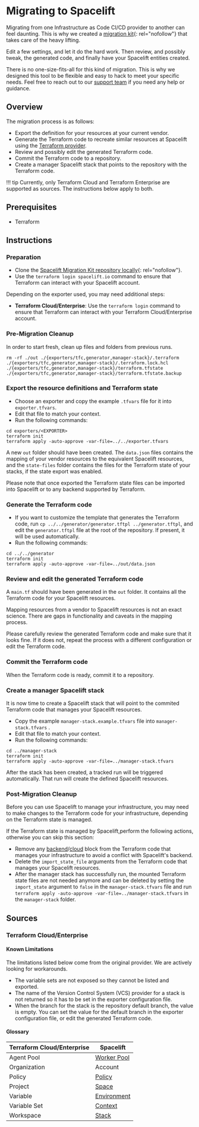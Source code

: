 # Migrating to Spacelift

Migrating from one Infrastructure as Code CI/CD provider to another can feel daunting. This is why we created a [migration kit](https://github.com/spacelift-io/spacelift-migration-kit){: rel="nofollow"} that takes care of the heavy lifting.

Edit a few settings, and let it do the hard work. Then review, and possibly tweak, the generated code, and finally have your Spacelift entities created.

There is no one-size-fits-all for this kind of migration. This is why we designed this tool to be flexible and easy to hack to meet your specific needs. Feel free to reach out to our [support team](./support/README.md) if you need any help or guidance.

## Overview

The migration process is as follows:

- Export the definition for your resources at your current vendor.
- Generate the Terraform code to recreate similar resources at Spacelift using the [Terraform provider](https://registry.terraform.io/providers/spacelift-io/spacelift/latest/docs).
- Review and possibly edit the generated Terraform code.
- Commit the Terraform code to a repository.
- Create a manager Spacelift stack that points to the repository with the Terraform code.

!!! tip
    Currently, only Terraform Cloud and Terraform Enterprise are supported as sources. The instructions below apply to both.

## Prerequisites

- Terraform

## Instructions

### Preparation

- Clone the [Spacelift Migration Kit repository locally](https://github.com/spacelift-io/spacelift-migration-kit){: rel="nofollow"}.
- Use the `terraform login spacelift.io` command to ensure that Terraform can interact with your Spacelift account.

Depending on the exporter used, you may need additional steps:

- **Terraform Cloud/Enterprise**: Use the `terraform login` command to ensure that Terraform can interact with your Terraform Cloud/Enterprise account.

### Pre-Migration Cleanup

In order to start fresh, clean up files and folders from previous runs.

```shell
rm -rf ./out ./{exporters/tfc,generator,manager-stack}/.terraform ./{exporters/tfc,generator,manager-stack}/.terraform.lock.hcl ./{exporters/tfc,generator,manager-stack}/terraform.tfstate ./{exporters/tfc,generator,manager-stack}/terraform.tfstate.backup
```

### Export the resource definitions and Terraform state

- Choose an exporter and copy the example `.tfvars` file for it into `exporter.tfvars`.
- Edit that file to match your context.
- Run the following commands:

```shell
cd exporters/<EXPORTER>
terraform init
terraform apply -auto-approve -var-file=../../exporter.tfvars
```

A new `out` folder should have been created. The `data.json` files contains the mapping of your vendor resources to the equivalent Spacelift resources, and the `state-files` folder contains the files for the Terraform state of your stacks, if the state export was enabled.

Please note that once exported the Terraform state files can be imported into Spacelift or to any backend supported by Terraform.

### Generate the Terraform code

- If you want to customize the template that generates the Terraform code, run `cp ../../generator/generator.tftpl ../generator.tftpl`, and edit the `generator.tftpl` file at the root of the repository. If present, it will be used automatically.
- Run the following commands:

```shell
cd ../../generator
terraform init
terraform apply -auto-approve -var-file=../out/data.json
```

### Review and edit the generated Terraform code

A `main.tf` should have been generated in the `out` folder. It contains all the Terraform code for your Spacelift resources.

Mapping resources from a vendor to Spacelift resources is not an exact science. There are gaps in functionality and caveats in the mapping process.

Please carefully review the generated Terraform code and make sure that it looks fine. If it does not, repeat the process with a different configuration or edit the Terraform code.

### Commit the Terraform code

When the Terraform code is ready, commit it to a repository.

### Create a manager Spacelift stack

It is now time to create a Spacelift stack that will point to the commited Terraform code that manages your Spacelift resources.

- Copy the example `manager-stack.example.tfvars` file into `manager-stack.tfvars` .
- Edit that file to match your context.
- Run the following commands:

```shell
cd ../manager-stack
terraform init
terraform apply -auto-approve -var-file=../manager-stack.tfvars
```

After the stack has been created, a tracked run will be triggered automatically. That run will create the defined Spacelift resources.

### Post-Migration Cleanup

Before you can use Spacelift to manage your infrastructure,  you may need to make changes to the Terraform code for your infrastructure, depending on the Terraform state is managed.

If the Terraform state is managed by Spacelift,perform the following actions, otherwise you can skip this section:

- Remove any [backend](https://developer.hashicorp.com/terraform/language/settings/backends/configuration#using-a-backend-block)/[cloud](https://developer.hashicorp.com/terraform/language/settings/terraform-cloud) block from the Terraform code that manages your infrastructure to avoid a conflict with Spacelift's backend.
- Delete the `import_state_file` arguments from the Terraform code that manages your Spacelift resources.
- After the manager stack has successfully run, the mounted Terraform state files are not needed anymore and can be deleted by setting the `import_state` argument to `false` in the `manager-stack.tfvars` file and run `terraform apply -auto-approve -var-file=../manager-stack.tfvars` in the `manager-stack` folder.

## Sources

### Terraform Cloud/Enterprise

#### Known Limitations

The limitations listed below come from the original provider. We are actively looking for workarounds.

- The variable sets are not exposed so they cannot be listed and exported.
- The name of the Version Control System (VCS) provider for a stack is not returned so it has to be set in the exporter configuration file.
- When the branch for the stack is the repository default branch, the value is empty. You can set the value for the default branch in the exporter configuration file, or edit the generated Terraform code.

#### Glossary

| Terraform Cloud/Enterprise | Spacelift                                                    |
| -------------------------- | ------------------------------------------------------------ |
| Agent Pool                 | [Worker Pool](../concepts/worker-pools.md)                                              |
| Organization               | Account                                                      |
| Policy                     | [Policy](../concepts/policy/README.md)                                                   |
| Project                    | [Space](../concepts/spaces/README.md)                                                    |
| Variable                   | [Environment](../concepts/configuration/environment.md) |
| Variable Set               | [Context](../concepts/configuration/context.md) |
| Workspace                  | [Stack](../concepts/stack/README.md)                                                    |
